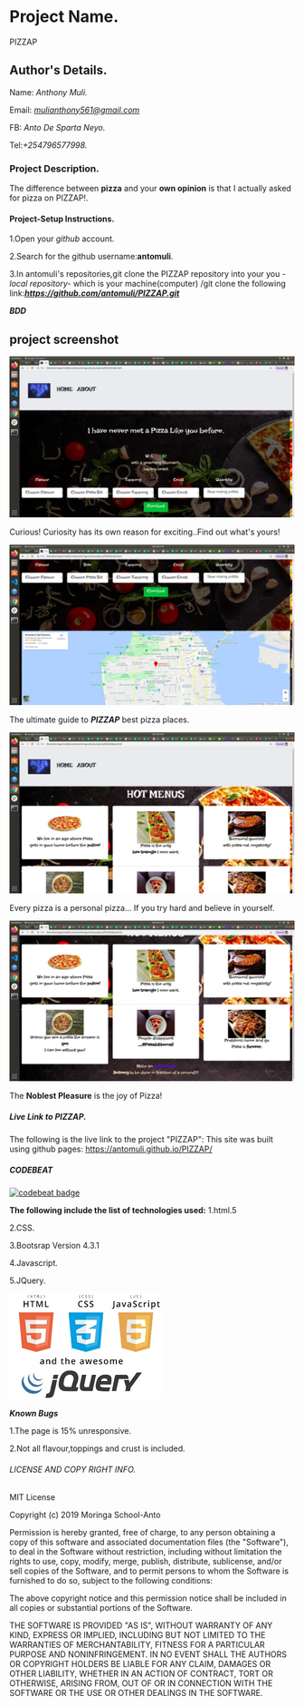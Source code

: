 # Project Name.
PIZZAP

## Author's Details.
Name: *Anthony Muli.*

Email: *mulianthony561@gmail.com*

FB: *Anto De Sparta Neyo.*

Tel:*+254796577998.*


### Project Description.
The difference between **pizza** and your **own opinion** is that I actually asked for pizza on PIZZAP!.

#### Project-Setup Instructions.
1.Open your *github* account.

2.Search for the github username:**antomuli**.

3.In antomuli's repositories,git clone the PIZZAP repository into your you *-local repository-* which is your machine(computer) /git clone the following link:***https://github.com/antomuli/PIZZAP.git***

***BDD***
## project screenshot

![Landing](images/Order.jpg)



Curious! Curiosity has its own reason for exciting..Find out what's yours!



![Destination](images/Location.jpg)



The ultimate guide to ***PIZZAP*** best pizza places.



![Yummies](images/Hot_Menus.jpg)



Every pizza is a personal pizza...
                                  If you try hard and believe in yourself.


![Munch](images/MakeOrder.jpg)



The **Noblest Pleasure** is the joy of Pizza!


##### Live Link to PIZZAP.
The following is the live link to the project "PIZZAP":
This site was built using github pages:
 https://antomuli.github.io/PIZZAP/

##### CODEBEAT

[![codebeat badge](https://codebeat.co/badges/043ca1f7-3274-4f04-8076-e8769352693e)](https://codebeat.co/projects/github-com-antomuli-pizzap-master)


**The following include the list of technologies used:**
1.html.5

2.CSS.

3.Bootsrap Version 4.3.1

4.Javascript.

5.JQuery.


![technologies](images/download.jpg)

***Known Bugs***

1.The page is 15% unresponsive.

2.Not all flavour,toppings and crust is included.

###### LICENSE AND COPY RIGHT INFO.
MIT License

Copyright (c) 2019 Moringa School-Anto

Permission is hereby granted, free of charge, to any person obtaining a copy of this software and associated documentation files (the "Software"), 
to deal in the Software without restriction, including without limitation the rights to use, copy, modify, merge, publish, distribute, sublicense, 
and/or sell copies of the Software, and to permit persons to whom the Software is furnished to do so, subject to the following conditions:

The above copyright notice and this permission notice shall be included in all copies or substantial portions of the Software.

THE SOFTWARE IS PROVIDED "AS IS", WITHOUT WARRANTY OF ANY KIND, EXPRESS OR IMPLIED, INCLUDING BUT NOT LIMITED TO THE WARRANTIES OF MERCHANTABILITY, 
FITNESS FOR A PARTICULAR PURPOSE AND NONINFRINGEMENT. IN NO EVENT SHALL THE AUTHORS OR COPYRIGHT HOLDERS BE LIABLE FOR ANY CLAIM, DAMAGES OR OTHER LIABILITY, 
WHETHER IN AN ACTION OF CONTRACT, TORT OR OTHERWISE, ARISING FROM, OUT OF OR IN CONNECTION WITH THE SOFTWARE OR THE USE OR OTHER DEALINGS IN THE SOFTWARE.

